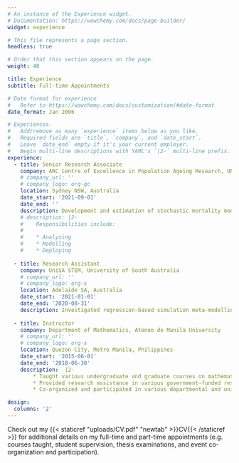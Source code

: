 ```yaml
---
# An instance of the Experience widget.
# Documentation: https://wowchemy.com/docs/page-builder/
widget: experience

# This file represents a page section.
headless: true

# Order that this section appears on the page.
weight: 40

title: Experience
subtitle: Full-time Appointments

# Date format for experience
#   Refer to https://wowchemy.com/docs/customization/#date-format
date_format: Jan 2006

# Experiences.
#   Add/remove as many `experience` items below as you like.
#   Required fields are `title`, `company`, and `date_start`.
#   Leave `date_end` empty if it's your current employer.
#   Begin multi-line descriptions with YAML's `|2-` multi-line prefix.
experience:
  - title: Senior Research Associate
    company: ARC Centre of Excellence in Population Ageing Research, UNSW Sydney
    # company_url: ''
    # company_logo: org-gc
    location: Sydney NSW, Australia
    date_start: '2021-09-01'
    date_end: ''
    description: Development and estimation of stochastic mortality models towards actuarial applications and insurance product design
    # description: |2-
    #    Responsibilities include:
    #    
    #    * Analysing
    #    * Modelling
    #    * Deploying
        
  - title: Research Assistant
    company: UniSA STEM, University of South Australia
    # company_url: ''
    # company_logo: org-x
    location: Adelaide SA, Australia
    date_start: '2021-01-01'
    date_end: '2020-08-31'
    description: Investigated regression-based simulation meta-modelling in the presence of correlation and heterogeneity
    
  - title: Instructor
    company: Department of Mathematics, Ateneo de Manila University
    # company_url: ''
    # company_logo: org-x
    location: Quezon City, Metro Manila, Philippines
    date_start: '2015-06-01'
    date_end: '2018-06-30'
    description:  |2-
        * Taught various undergraduate and graduate courses on mathematics and financial mathematics
        * Provided research assistance in various government-funded research projects on developing technology for mathematics instruction and impact assessment of school-based feeding programs
        * Co-organized and participated in various departmental and university activities

design:
  columns: '2'
---
```


Check out my {{< staticref "uploads/CV.pdf" "newtab" >}}CV{{< /staticref >}} for additional details on my full-time and part-time appointments (e.g. courses taught, student supervision, thesis examinations, and event co-organization and participation).

